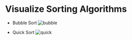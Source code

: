 # Visualize Sorting Algorithms
- Bubble Sort
![bubble](https://user-images.githubusercontent.com/42695954/63101066-48074d00-bfb3-11e9-8d23-e2e56c0dfe48.gif)

- Quick Sort
![quick](https://user-images.githubusercontent.com/42695954/63101174-76852800-bfb3-11e9-9f94-cb4a61857c90.gif)
